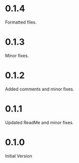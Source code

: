 # 0.1.4
Formatted files.

# 0.1.3
Minor fixes.

# 0.1.2
Added comments and minor fixes.

# 0.1.1
Updated ReadMe and minor fixes.

# 0.1.0
Initial Version
